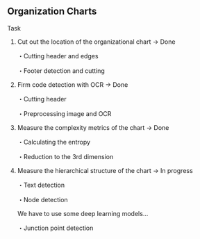 ## Organization Charts
Task

1. Cut out the location of the organizational chart → Done
   
   ・Cutting header and edges

   ・Footer detection and cutting

2. Firm code detection with OCR → Done
   
   ・Cutting header

   ・Preprocessing image and OCR


3. Measure the complexity metrics of the chart → Done

   ・Calculating the entropy

   ・Reduction to the 3rd dimension

4. Measure the hierarchical structure of the chart → In progress

   ・Text detection
   
   ・Node detection

   We have to use some deep learning models...

   ・Junction point detection
